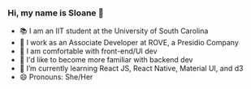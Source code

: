 ### Hi, my name is Sloane 👾

- 📚 I am an IIT student at the University of South Carolina 
- 💼 I work as an Associate Developer at ROVE, a Presidio Company
- 🦋 I am comfortable with front-end/UI dev
- 🐌 I'd like to become more familiar with backend dev
- 🌱 I’m currently learning React JS, React Native, Material UI, and d3
- 😄 Pronouns: She/Her
